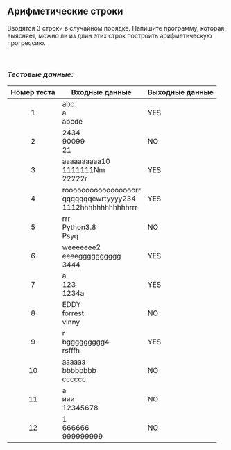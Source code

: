 ## Арифметические строки

Вводятся 3 строки в случайном порядке. Напишите программу, которая выясняет, можно ли из длин этих строк построить арифметическую прогрессию.

<br>

### *Тестовые данные:*

| Номер теста | Входные данные                                                    | Выходные данные |
|:-----------:|-------------------------------------------------------------------|-----------------|
|      1      | abc<br>a<br>abcde                                                 | YES             |
|      2      | 2434<br>90099<br>21                                               | NO              |
|      3      | aaaaaaaaaa10<br>1111111Nm<br>22222r                               | YES             |
|      4      | rooooooooooooooooorr<br>qqqqqqqewrtyyyy234<br>1112hhhhhhhhhhhhrrr | YES             |
|      5      | rrr<br>Python3.8<br>Psyq                                          | NO              |
|      6      | weeeeeee2<br>eeeegggggggggg<br>3444                               | YES             |
|      7      | a<br>123<br>1234a                                                 | YES             |
|      8      | EDDY<br>forrest<br>vinny                                          | NO              |
|      9      | r<br>bggggggggg4<br>rsfffh                                        | YES             |
|     10      | aaaaaa<br>bbbbbbbb<br>cccccc                                      | NO              |
|     11      | а<br>иии<br>12345678                                              | NO              |
|     12      | 1<br>666666<br>999999999                                          | NO              |